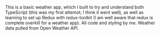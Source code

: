 This is a basic weather app, which I built to try and understand both TypeScript (this was my first attemot; I think it went well), as well as learning to set up Redux with redux-toolkit (I am well aware that redux is complete overkill for a weather app). All code and styling by me. Weather data pulled from Open Weather API.

